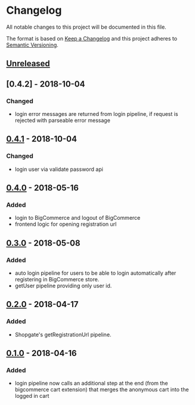 # Changelog

All notable changes to this project will be documented in this file.

The format is based on [Keep a Changelog](http://keepachangelog.com/) and this project adheres to [Semantic Versioning](http://semver.org/).

## [Unreleased]
## [0.4.2] - 2018-10-04
### Changed
- login error messages are returned from login pipeline, if request is rejected with parseable error message

## [0.4.1] - 2018-10-04
### Changed
- login user via validate password api

## [0.4.0] - 2018-05-16
### Added
- login to BigCommerce and logout of BigCommerce
- frontend logic for opening registration url

## [0.3.0] - 2018-05-08
### Added
- auto login pipeline for users to be able to login automatically after registering in BigCommerce store.
- getUser pipeline providing only user id.

## [0.2.0] - 2018-04-17
### Added
- Shopgate's getRegistrationUrl pipeline.

## [0.1.0] - 2018-04-16
### Added
- login pipeline now calls an additional step at the end (from the bigcommerce cart extension) that merges the anonymous cart into the logged in cart

[Unreleased]: https://github.com/shopgate/ext-bigcommerce-user/compare/v0.4.1...HEAD
[0.4.1]: https://github.com/shopgate/ext-bigcommerce-user/compare/v0.4.0...v0.4.1
[0.4.0]: https://github.com/shopgate/ext-bigcommerce-user/compare/v0.3.0...v0.4.0
[0.3.0]: https://github.com/shopgate/ext-bigcommerce-user/compare/v0.2.0...v0.3.0
[0.2.0]: https://github.com/shopgate/ext-bigcommerce-user/compare/v0.1.0...v0.2.0
[0.1.0]: https://github.com/shopgate/ext-bigcommerce-user/tree/v0.1.0
